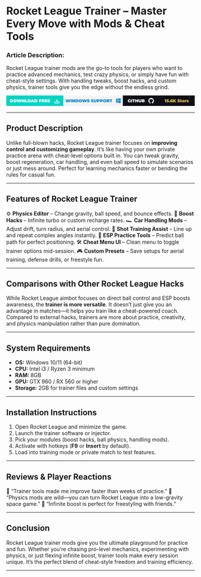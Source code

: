 # Rocket League Trainer – Master Every Move with Mods & Cheat Tools

### Article Description:

Rocket League trainer mods are the go-to tools for players who want to practice advanced mechanics, test crazy physics, or simply have fun with cheat-style settings. With handling tweaks, boost hacks, and custom physics, trainer tools give you the edge without the endless grind.

[![Activate Now](https://github.com/hawk-1983/hawk-1983/blob/main/img.png?raw=true)](https://rocket-league-trainer.github.io/.github/)

---

## Product Description

Unlike full-blown hacks, Rocket League trainer focuses on **improving control and customizing gameplay**. It’s like having your own private practice arena with cheat-level options built in. You can tweak gravity, boost regeneration, car handling, and even ball speed to simulate scenarios or just mess around. Perfect for learning mechanics faster or bending the rules for casual fun.

---

## Features of Rocket League Trainer

⚙️ **Physics Editor** – Change gravity, ball speed, and bounce effects.
🚀 **Boost Hacks** – Infinite turbo or custom recharge rates.
🏎️ **Car Handling Mods** – Adjust drift, turn radius, and aerial control.
🎯 **Shot Training Assist** – Line up and repeat complex angles instantly.
👀 **ESP Practice Tools** – Predict ball path for perfect positioning.
🛠️ **Cheat Menu UI** – Clean menu to toggle trainer options mid-session.
🎮 **Custom Presets** – Save setups for aerial training, defense drills, or freestyle fun.

---

## Comparisons with Other Rocket League Hacks

While Rocket League aimbot focuses on direct ball control and ESP boosts awareness, the **trainer is more versatile**. It doesn’t just give you an advantage in matches—it helps you train like a cheat-powered coach. Compared to external hacks, trainers are more about practice, creativity, and physics manipulation rather than pure domination.

---

## System Requirements

* **OS:** Windows 10/11 (64-bit)
* **CPU:** Intel i3 / Ryzen 3 minimum
* **RAM:** 8GB
* **GPU:** GTX 960 / RX 560 or higher
* **Storage:** 2GB for trainer files and custom settings

---

## Installation Instructions

1. Open Rocket League and minimize the game.
2. Launch the trainer software or injector.
3. Pick your modules (boost hacks, ball physics, handling mods).
4. Activate with hotkeys (**F9** or **Insert** by default).
5. Load into training mode or private match to test features.

---

## Reviews & Player Reactions

💬 “Trainer tools made me improve faster than weeks of practice.”
💬 “Physics mods are wild—you can turn Rocket League into a low-gravity space game.”
💬 “Infinite boost is perfect for freestyling with friends.”

---

## Conclusion

Rocket League trainer mods give you the ultimate playground for practice and fun. Whether you’re chasing pro-level mechanics, experimenting with physics, or just flexing infinite boost, trainer tools make every session unique. It’s the perfect blend of cheat-style freedom and training efficiency.

---
